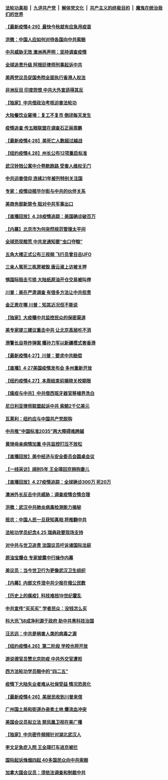 ####  [法轮功真相](../../../../basic/blob/master/README.md?t=04292031) &nbsp;|&nbsp; [九评共产党](../../../../9ping.md/blob/master/README.md?t=04292031) &nbsp;|&nbsp; [解体党文化](../../../../jtdwh.md/blob/master/README.md?t=04292031)  &nbsp;|&nbsp; [共产主义的终极目的](../../../../gczydzjmd.md/blob/master/README.md?t=04292031) &nbsp;|&nbsp; [魔鬼在统治我们的世界](../../../../mgztzwmdsj.md/blob/master/README.md?t=04292031) 

#### [【最新疫情4·29】最快今秋就有应急用疫苗](../pages/nf4514/n12068487.md?t=04292031) 

#### [洪微：中国人应如何对待各国向中共索赔](../pages/nf4514/n12069487.md?t=04292031) 

#### [中共威胁无效 澳洲再声明：坚持调查疫情](../pages/nf4514/n12068936.md?t=04292031) 

#### [全球追责升级 阿根廷律师刑事起诉中共](../pages/nf4514/n12068906.md?t=04292031) 

#### [美两党议员促国务院全面执行香港人权法](../pages/nf4514/n12068873.md?t=04292031) 

#### [非洲反目 印度怨恨 中共大外宣适得其反](../pages/nf4514/n12063407.md?t=04292031) 

#### [【独家】中共借政治考核迫害法轮功](../pages/nf4514/n12063585.md?t=04292031) 

#### [大陆餐饮业窘境：复工不复市 倒闭每天发生](../pages/nf4514/n12068492.md?t=04292031) 

#### [疫情追查 传五眼联盟在调查石正丽周鹏](../pages/nf4514/n12068456.md?t=04292031) 

#### [【最新疫情4·28】美死亡人数超过越战](../pages/nf4514/n12066045.md?t=04292031) 

#### [【纽约疫情4.28】州长公布12项重启标准](../pages/nf4514/n12067247.md?t=04292031) 

#### [武汉铃铛公寓中介卷款跑路 受害人维权无门](../pages/nf4514/n12068286.md?t=04292031) 

#### [中共迫害信仰 连续21年被列特别关注国](../pages/nf4514/n12068191.md?t=04292031) 

#### [专家：疫情动摇华尔街与中共的伙伴关系](../pages/nf4514/n12065101.md?t=04292031) 

#### [美商务部新禁令 阻对中共军事出口](../pages/nf4514/n12067379.md?t=04292031) 

#### [【直播回放】4.28疫情追踪：美国确诊破百万](../pages/nf4514/n12067332.md?t=04292031) 

#### [【内幕】北京市为何突然规范管理太平间](../pages/nf4514/n12065934.md?t=04292031) 

#### [全球恐现粮荒 中共发通知要“虫口夺粮”](../pages/nf4514/n12066948.md?t=04292031) 

#### [五角大楼正式公布三视频 飞行员曾目击UFO](../pages/nf4514/n12066456.md?t=04292031) 

#### [三亲人冤死三栋房被毁 唐云淑上访被关押](../pages/nf4514/n12066469.md?t=04292031) 

#### [惧国际阻击亏损 大陆纸原油开仓交易被叫停](../pages/nf4514/n12065938.md?t=04292031) 

#### [川普：美在严肃调查 有很多方法让中共担责](../pages/nf4514/n12066136.md?t=04292031) 

#### [金正恩在哪 川普：知其近况但不能说](../pages/nf4514/n12065885.md?t=04292031) 

#### [【独家】大疫曝中共监控民众的保密渠道](../pages/nf4514/n12065639.md?t=04292031) 

#### [美专家提三建议重击中共 让北京高层吃不消](../pages/nf4514/n12063590.md?t=04292031) 

#### [港警长自导炸弹案 曝孙力军以新疆模式套香港](../pages/nf4514/n12065826.md?t=04292031) 

#### [【最新疫情4·27】川普：要求中共赔偿](../pages/nf4514/n12062769.md?t=04292031) 

#### [【直播】4·27美国疫情发布会 多州重新开放](../pages/nf4514/n12061245.md?t=04292031) 

#### [【纽约疫情4.27】本周结束前揭晓关校期限](../pages/nf4514/n12064521.md?t=04292031) 

#### [【瘟疫与中共】中共借西班牙器官移植界洗白](../pages/nf4514/n12053386.md?t=04292031) 

#### [尼日利亚律师联盟起诉中共 索赔2千亿美元](../pages/nf4514/n12065490.md?t=04292031) 

#### [瓦莱利：纽约应与中国共产党脱钩](../pages/nf4514/n12065284.md?t=04292031) 

#### [中共推“中国标准2035”两大障碍难跨越](../pages/nf4514/n12065094.md?t=04292031) 

#### [黄琦母亲病情加重 中共监控打压不放松](../pages/nf4514/n12064944.md?t=04292031) 

#### [【直播回放】美中经济与安全委员会圆桌会议](../pages/nf4514/n12063271.md?t=04292031) 

#### [【一线采访】阔别5年 王全璋回京拥抱妻儿](../pages/nf4514/n12064794.md?t=04292031) 

#### [【直播回放】4.27疫情追踪：全球确诊300万 死20万](../pages/nf4514/n12064591.md?t=04292031) 

#### [澳洲外长反击中共威胁：调查疫情合情合理](../pages/nf4514/n12064247.md?t=04292031) 

#### [洪微：武汉中共肺炎病毒检测能力揭秘](../pages/nf4514/n12063906.md?t=04292031) 

#### [班农：中国人民一旦获知真相 将推翻中共](../pages/nf4514/n12063472.md?t=04292031) 

#### [法轮功学员纪念4.25 瑞典政要现场支持](../pages/nf4514/n12062714.md?t=04292031) 

#### [对中共与世卫追责 法国议员吁诉诸国际法庭](../pages/nf4514/n12063439.md?t=04292031) 

#### [原油宝爆仓 专家披露中行操作内幕](../pages/nf4514/n12063437.md?t=04292031) 

#### [美议员：当今世卫行为更像武汉卫生组织](../pages/nf4514/n12063277.md?t=04292031) 

#### [【内幕】内部文件泄中共少报在俄公民数](../pages/nf4514/n12051963.md?t=04292031) 

#### [【历史上的瘟疫】科技难挡19世纪霍乱](../pages/nf4514/n12044233.md?t=04292031) 

#### [中共宣传“买买买” 学者民众：没钱怎么买](../pages/nf4514/n12062907.md?t=04292031) 

#### [科大讯飞8成净利源于政府 助中共黑科技治国](../pages/nf4514/n12062848.md?t=04292031) 

#### [汪志远：中共是祸害人类的病毒之源](../pages/nf4514/n12062997.md?t=04292031) 

#### [【纽约疫情4.26】第二阶段 学校也将开放](../pages/nf4514/n12062219.md?t=04292031) 

#### [游说德官员赞北京防疫 中共外交官遭拒](../pages/nf4514/n12062802.md?t=04292031) 

#### [西方法轮功学员眼中的“四二五”](../pages/nf4514/n12057728.md?t=04292031) 

#### [疫情下大陆失业者难从社保受益 情况恐恶化](../pages/nf4514/n12062625.md?t=04292031) 

#### [【最新疫情4·26】美居民收到川普来信](../pages/nf4514/n12059529.md?t=04292031) 

#### [广州国土局和街道办盗卖土地 爆流血冲突](../pages/nf4514/n12062491.md?t=04292031) 

#### [美国会议员拟立法 禁凤凰卫视在美广播](../pages/nf4514/n12062454.md?t=04292031) 

#### [【独家】中共密件频频针对湖北武汉人](../pages/nf4514/n12052032.md?t=04292031) 

#### [李文足急症入院 王全璋打车进京被拦](../pages/nf4514/n12062009.md?t=04292031) 

#### [国际起诉烽烟四起 40多国民众向中共索赔](../pages/nf4514/n12057406.md?t=04292031) 

#### [加拿大国会议员：须依法调查和制裁中共](../pages/nf4514/n12061641.md?t=04292031) 

